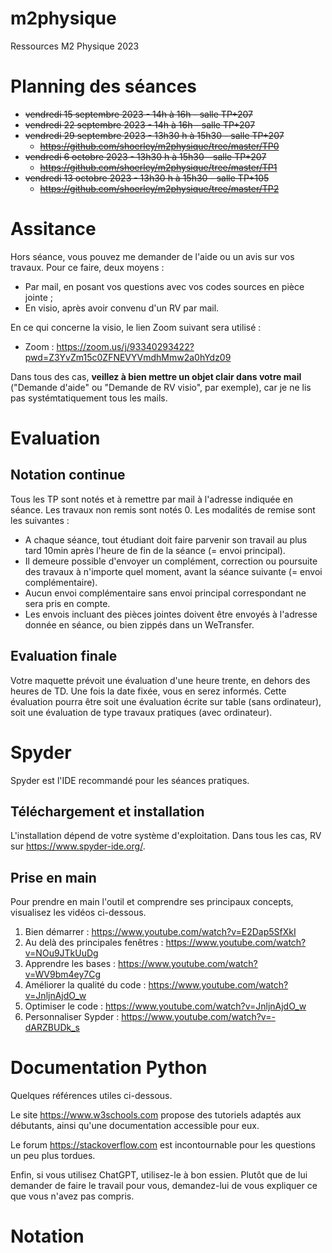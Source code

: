# m2physique
Ressources M2 Physique 2023


# Planning des séances
* ~~vendredi 15 septembre 2023 - 14h à 16h - salle TP+207~~
* ~~vendredi 22 septembre 2023 - 14h à 16h - salle TP+207~~
* ~~vendredi 29 septembre 2023 - 13h30 h à 15h30 - salle TP+207~~
  * ~~https://github.com/shoerley/m2physique/tree/master/TP0~~
* ~~vendredi 6 octobre 2023 - 13h30 h à 15h30 - salle TP+207~~ 
  * ~~https://github.com/shoerley/m2physique/tree/master/TP1~~
* ~~vendredi 13 octobre 2023 - 13h30 h à 15h30  - salle TP+105~~
  * ~~https://github.com/shoerley/m2physique/tree/master/TP2~~

# Assitance

Hors séance, vous pouvez me demander de l'aide ou un avis sur vos travaux. Pour ce faire, deux moyens :
* Par mail, en posant vos questions avec vos codes sources en pièce jointe ;
* En visio, après avoir convenu d'un RV par mail.

En ce qui concerne la visio, le lien Zoom suivant sera utilisé : 
* Zoom : https://zoom.us/j/93340293422?pwd=Z3YvZm15c0ZFNEVYVmdhMmw2a0hYdz09

Dans tous des cas, **veillez à bien mettre un objet clair dans votre mail** ("Demande d'aide" ou "Demande de RV visio", par exemple), car je ne lis pas systémtatiquement tous les mails. 



# Evaluation

## Notation continue

Tous les TP sont notés et à remettre par mail à l'adresse indiquée en séance. Les travaux non remis sont notés 0. Les modalités de remise sont les suivantes :
* A chaque séance, tout étudiant doit faire parvenir son travail au plus tard 10min après l'heure de fin de la séance (= envoi principal).
* Il demeure possible d'envoyer un complément, correction ou poursuite des travaux à n'importe quel moment, avant la séance suivante (= envoi complémentaire).
* Aucun envoi complémentaire sans envoi principal correspondant ne sera pris en compte.
* Les envois incluant des pièces jointes doivent être envoyés à l'adresse donnée en séance, ou bien zippés dans un WeTransfer.

## Evaluation finale
Votre maquette prévoit une évaluation d'une heure trente, en dehors des heures de TD. Une fois la date fixée, vous en serez informés. Cette évaluation pourra être soit une évaluation écrite sur table (sans ordinateur), soit une évaluation de type travaux pratiques (avec ordinateur).


# Spyder

Spyder est l'IDE recommandé pour les séances pratiques. 

## Téléchargement et installation 

L'installation dépend de votre système d'exploitation. Dans tous les cas, RV sur https://www.spyder-ide.org/.

## Prise en main

Pour prendre en main l'outil et comprendre ses principaux concepts, visualisez les vidéos ci-dessous.

1. Bien démarrer : https://www.youtube.com/watch?v=E2Dap5SfXkI
2. Au delà des principales fenêtres : https://www.youtube.com/watch?v=NOu9JTkUuDg
3. Apprendre les bases : https://www.youtube.com/watch?v=WV9bm4ey7Cg
4. Améliorer la qualité du code : https://www.youtube.com/watch?v=JnljnAjdO_w
5. Optimiser le code : https://www.youtube.com/watch?v=JnljnAjdO_w
6. Personnaliser Sypder : https://www.youtube.com/watch?v=-dARZBUDk_s

# Documentation Python

Quelques références utiles ci-dessous.

Le site https://www.w3schools.com propose des tutoriels adaptés aux débutants, ainsi qu'une documentation accessible pour eux.

Le forum https://stackoverflow.com est incontournable pour les questions un peu plus tordues.

Enfin, si vous utilisez ChatGPT, utilisez-le à bon essien. Plutôt que de lui demander de faire le travail pour vous, demandez-lui de vous expliquer ce que vous n'avez pas compris.

# Notation

